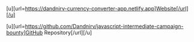 [u][url=https://dandnirv-currency-converter-app.netlify.app]Website[/url][/u]

[u][url=https://github.com/Dandnirv/javascript-intermediate-campaign-bounty]GitHub Repository[/url][/u]
